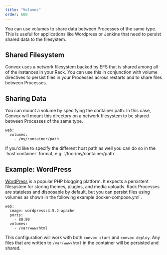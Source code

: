 ```yaml
---
title: "Volumes"
order: 600
---
```


You can use volumes to share data between Processes of the same type. This is useful for applications like Wordpress or Jenkins that need to persist shared data to the filesystem.

## Shared Filesystem

Convox uses a network filesystem backed by EFS that is shared among all of the instances in your Rack. You can use this in conjunction with volume directives to persist files in your Processes across restarts and to share files between Processes.

## Sharing Data

You can mount a volume by specifying the container path. In this case, Convox will mount this directory on a network filesystem to be shared between Processes of the same type.

```
web:
  volumes:
    - /my/container/path
```

<div class="block-callout block-show-callout type-info" markdown="1">
If you'd like to specify the different host path as well you can do so in the `host:container` format, e.g. `/foo:/my/container/path`.
</div>

## Example: WordPress

[WordPress](https://wordpress.com/) is a popular PHP blogging platform. It expects a persistent filesystem for storing themes, plugins, and media uploads. Rack Processes are stateless and disposable by default, but you can persist files using volumes as shown in the following example docker-compose.yml`.

```
web:
  image: wordpress:4.5.2-apache
  ports:
    - 80:80
  volumes:
    - /var/www/html
```

This configuration will work with both `convox start` and `convox deploy`. Any files that are written to `/var/www/html` in the container will be persisted and shared.
